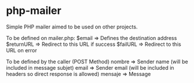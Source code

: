 # php-mailer
Simple PHP mailer aimed to be used on other projects.

To be defined on mailer.php:
$email => Defines the destination address
$returnURL => Redirect to this URL if success
$failURL => Redirect to this URL on error

To be defined by the caller (POST Method)
nombre => Sender name (will be included in message subjet)
email => Sender email (will be included in headers so direct response is allowed)
mensaje  => Message
